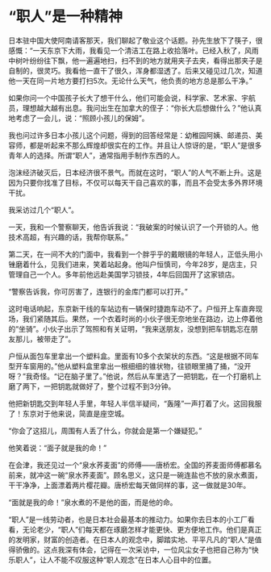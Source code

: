 # “职人”是一种精神

日本驻中国大使阿南请客那天，我们聊起了敬业这个话题。孙先生放下了筷子，很感慨：“一天东京下大雨，我看见一个清洁工在路上收拾落叶。已经入秋了，风雨中树叶纷纷往下飘，他一遍遍地扫，扫不到的地方就用夹子去夹，看得出那夹子是自制的，很灵巧。我看他一直干了很久，浑身都湿透了。后来又碰见过几次，知道他一天在同一片地方要打扫5次。无论什么天气，他负责的地方总是那么干净。”

如果你问一个中国孩子长大了想干什么，他们可能会说，科学家、艺术家、宇航员，理想越大越有出息。我问出生在加拿大的侄子：“你长大后想做什么？”他认真地考虑了一会儿，说：“照顾小孩儿的保姆”。

我也问过许多日本小孩儿这个问题，得到的回答经常是：幼稚园阿姨、邮递员、美容师，都是听起来不那么辉煌却很实在的工作。并且让人惊讶的是，“职人”是很多青年人的选择。所谓“职人”，通常指用手制作东西的人。

泡沫经济破灭后，日本经济很不景气。而就在这时，“职人”的人气不断上升。这是因为只要你找准了目标，不仅可以每天干自己喜欢的事，而且不会受太多外界环境干扰。

我采访过几个“职人”。

一天，我和一个警察聊天，他告诉我说：“我破案的时候认识了一个开锁的人。他技术高超，有兴趣的话，我帮你联系。”

第二天，在一间不大的门面中，我看到一个胖乎乎的戴眼镜的年轻人，正低头用小锉磨着什么，见我们进来，笑着站起身。他叫户恒慎司，今年28岁，是店主，只管理自己一个人。多年前他远赴美国学习锁技，4年后回国开了这家锁店。

“警察告诉我，你可厉害了，连银行的金库门都可以打开。”

这时电话响起，东京新干线的车站边有一辆保时捷跑车动不了。户恒开上车直奔现场，我们紧随其后。果然，一个衣着时尚的小伙子很无奈地坐在路边，边上停着他的“坐骑”。小伙子出示了驾照和有关证明，“我来送朋友，没想到把车钥匙忘在朋友那儿，被带走了”。

户恒从面包车里拿出一个塑料盒。里面有10多个衣架状的东西。“这是根据不同车型开车窗用的。”他从塑料盒里拿出一根细细的锥状物，往锁眼里捅了捅，“没开呀？”我奇怪。“记在脑子里了。”他说，然后从车里选了一把钥匙，在一个打磨机上磨了两下，一把钥匙就做好了，整个过程不到3分钟。

他把新钥匙交到年轻人手里，年轻人半信半疑间，“轰隆”一声打着了火。这回我服了！东京对于他来说，简直是座空城。

“你会了这招儿，周围有人丢了什么，你就会是第一个嫌疑犯。”

他笑着说：“面子就是我的命！”

在会津，我还见过一个“泉水荞麦面”的师傅——唐桥宏。全国的荞麦面师傅都慕名前来，就冲这一碗“泉水荞麦面”。顾名思义，这只是一碗连盐也不放的泉水煮面，干干净净，上面漂着两片樱花瓣。唐桥宏每天做同样的事，这一做就是30年。

“面就是我的命！”泉水煮的不是他的面，而是他的命。

“职人”是一线劳动者，也是日本社会最基本的推动力。如果你去日本的小工厂看看，无论老少，“职人”们每天都在琢磨怎样才能更快、更方便地工作。他们是真正的发明家，财富的创造者。在日本人的观念中，脚踏实地、平平凡凡的“职人”是值得骄傲的。这点我深有体会，记得在一次采访中，一位风尘女子也把自己称为“快乐职人”，让人不能不叹服这种“职人观念”在日本人心目中的位置。